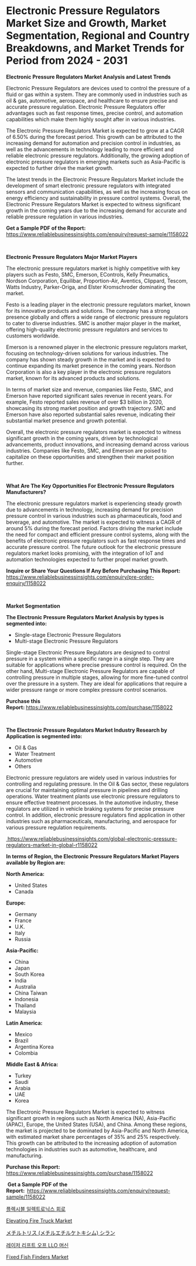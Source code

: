 <p><h1>Electronic Pressure Regulators Market Size and Growth, Market Segmentation, Regional and Country Breakdowns, and Market Trends for Period from 2024 -  2031</h1></p><p><strong>Electronic Pressure Regulators Market Analysis and Latest Trends</strong></p>
<p><p>Electronic Pressure Regulators are devices used to control the pressure of a fluid or gas within a system. They are commonly used in industries such as oil & gas, automotive, aerospace, and healthcare to ensure precise and accurate pressure regulation. Electronic Pressure Regulators offer advantages such as fast response times, precise control, and automation capabilities which make them highly sought after in various industries.</p><p>The Electronic Pressure Regulators Market is expected to grow at a CAGR of 6.50% during the forecast period. This growth can be attributed to the increasing demand for automation and precision control in industries, as well as the advancements in technology leading to more efficient and reliable electronic pressure regulators. Additionally, the growing adoption of electronic pressure regulators in emerging markets such as Asia-Pacific is expected to further drive the market growth.</p><p>The latest trends in the Electronic Pressure Regulators Market include the development of smart electronic pressure regulators with integrated sensors and communication capabilities, as well as the increasing focus on energy efficiency and sustainability in pressure control systems. Overall, the Electronic Pressure Regulators Market is expected to witness significant growth in the coming years due to the increasing demand for accurate and reliable pressure regulation in various industries.</p></p>
<p><strong>Get a Sample PDF of the Report:&nbsp;</strong> <a href="https://www.reliablebusinessinsights.com/enquiry/request-sample/1158022">https://www.reliablebusinessinsights.com/enquiry/request-sample/1158022</a></p>
<p>&nbsp;</p>
<p><strong>Electronic Pressure Regulators Major Market Players</strong></p>
<p><p>The electronic pressure regulators market is highly competitive with key players such as Festo, SMC, Emerson, EControls, Kelly Pneumatics, Nordson Corporation, Equilibar, Proportion-Air, Aventics, Clippard, Tescom, Watts Industry, Parker-Origa, and Elster Kromschroder dominating the market. </p><p>Festo is a leading player in the electronic pressure regulators market, known for its innovative products and solutions. The company has a strong presence globally and offers a wide range of electronic pressure regulators to cater to diverse industries. SMC is another major player in the market, offering high-quality electronic pressure regulators and services to customers worldwide.</p><p>Emerson is a renowned player in the electronic pressure regulators market, focusing on technology-driven solutions for various industries. The company has shown steady growth in the market and is expected to continue expanding its market presence in the coming years. Nordson Corporation is also a key player in the electronic pressure regulators market, known for its advanced products and solutions.</p><p>In terms of market size and revenue, companies like Festo, SMC, and Emerson have reported significant sales revenue in recent years. For example, Festo reported sales revenue of over $3 billion in 2020, showcasing its strong market position and growth trajectory. SMC and Emerson have also reported substantial sales revenue, indicating their substantial market presence and growth potential.</p><p>Overall, the electronic pressure regulators market is expected to witness significant growth in the coming years, driven by technological advancements, product innovations, and increasing demand across various industries. Companies like Festo, SMC, and Emerson are poised to capitalize on these opportunities and strengthen their market position further.</p></p>
<p>&nbsp;</p>
<p><strong>What Are The Key Opportunities For Electronic Pressure Regulators Manufacturers?</strong></p>
<p><p>The electronic pressure regulators market is experiencing steady growth due to advancements in technology, increasing demand for precision pressure control in various industries such as pharmaceuticals, food and beverage, and automotive. The market is expected to witness a CAGR of around 5% during the forecast period. Factors driving the market include the need for compact and efficient pressure control systems, along with the benefits of electronic pressure regulators such as fast response times and accurate pressure control. The future outlook for the electronic pressure regulators market looks promising, with the integration of IoT and automation technologies expected to further propel market growth.</p></p>
<p><strong>Inquire or Share Your Questions If Any Before Purchasing This Report:</strong> <a href="https://www.reliablebusinessinsights.com/enquiry/pre-order-enquiry/1158022">https://www.reliablebusinessinsights.com/enquiry/pre-order-enquiry/1158022</a></p>
<p>&nbsp;</p>
<p><strong>Market Segmentation</strong></p>
<p><strong>The Electronic Pressure Regulators Market Analysis by types is segmented into:</strong></p>
<p><ul><li>Single-stage Electronic Pressure Regulators</li><li>Multi-stage Electronic Pressure Regulators</li></ul></p>
<p><p>Single-stage Electronic Pressure Regulators are designed to control pressure in a system within a specific range in a single step. They are suitable for applications where precise pressure control is required. On the other hand, Multi-stage Electronic Pressure Regulators are capable of controlling pressure in multiple stages, allowing for more fine-tuned control over the pressure in a system. They are ideal for applications that require a wider pressure range or more complex pressure control scenarios.</p></p>
<p><strong>Purchase this Report:&nbsp;</strong><a href="https://www.reliablebusinessinsights.com/purchase/1158022">https://www.reliablebusinessinsights.com/purchase/1158022</a></p>
<p>&nbsp;</p>
<p><strong>The Electronic Pressure Regulators Market Industry Research by Application is segmented into:</strong></p>
<p><ul><li>Oil & Gas</li><li>Water Treatment</li><li>Automotive</li><li>Others</li></ul></p>
<p><p>Electronic pressure regulators are widely used in various industries for controlling and regulating pressure. In the Oil & Gas sector, these regulators are crucial for maintaining optimal pressure in pipelines and drilling operations. Water treatment plants use electronic pressure regulators to ensure effective treatment processes. In the automotive industry, these regulators are utilized in vehicle braking systems for precise pressure control. In addition, electronic pressure regulators find application in other industries such as pharmaceuticals, manufacturing, and aerospace for various pressure regulation requirements.</p></p>
<p><a href="https://www.reliablebusinessinsights.com/global-electronic-pressure-regulators-market-in-global-r1158022">&nbsp;https://www.reliablebusinessinsights.com/global-electronic-pressure-regulators-market-in-global-r1158022</a></p>
<p><strong>In terms of Region, the Electronic Pressure Regulators Market Players available by Region are:</strong></p>
<p>
    <p> <strong> North America: </strong>
        <ul>
            <li>United States</li>
            <li>Canada</li>
        </ul>
        </p> 
    <p> <strong> Europe: </strong>
        <ul>
            <li>Germany</li>
            <li>France</li>
            <li>U.K.</li>
            <li>Italy</li>
            <li>Russia</li>
        </ul>
        </p> 
    <p> <strong> Asia-Pacific: </strong>
        <ul>
            <li>China</li>
            <li>Japan</li>
            <li>South Korea</li>
            <li>India</li>
            <li>Australia</li>
            <li>China Taiwan</li>
            <li>Indonesia</li>
            <li>Thailand</li>
            <li>Malaysia</li>
        </ul>
        </p> 
    <p> <strong> Latin America: </strong>
        <ul>
            <li>Mexico</li>
            <li>Brazil</li>
            <li>Argentina Korea</li>
            <li>Colombia</li>
        </ul>
        </p> 
    <p> <strong> Middle East & Africa: </strong>
        <ul>
            <li>Turkey</li>
            <li>Saudi</li>
            <li>Arabia</li>
            <li>UAE</li>
            <li>Korea</li>
        </ul>
    </p>
    </p>
<p><p>The Electronic Pressure Regulators Market is expected to witness significant growth in regions such as North America (NA), Asia-Pacific (APAC), Europe, the United States (USA), and China. Among these regions, the market is projected to be dominated by Asia-Pacific and North America, with estimated market share percentages of 35% and 25% respectively. This growth can be attributed to the increasing adoption of automation technologies in industries such as automotive, healthcare, and manufacturing.</p></p>
<p><strong>Purchase this Report: </strong><a href="https://www.reliablebusinessinsights.com/purchase/1158022">https://www.reliablebusinessinsights.com/purchase/1158022</a></p>
<p>&nbsp;<strong>Get a Sample PDF of the Report:&nbsp;&nbsp;</strong><a href="https://www.reliablebusinessinsights.com/enquiry/request-sample/1158022">https://www.reliablebusinessinsights.com/enquiry/request-sample/1158022</a></p>
<p><strong></strong></p>
<p><p><a href="https://github.com/OliverBarry1954/Market-Research-Report-List-1/blob/main/7524150180080.md">플렉시블 일렉트로닉스 회로</a></p><p><a href="https://github.com/Sinjinluong3e0awx2m195k76/Market-Research-Report-List-3/blob/main/elevating-fire-truck-market.md">Elevating Fire Truck Market</a></p><p><a href="https://github.com/alyle7648/Market-Research-Report-List-2/blob/main/9377581166911.md">メチルトリス (メチルエチルケトキシム) シラン</a></p><p><a href="https://github.com/asratman/Market-Research-Report-List-1/blob/main/5662789180079.md">레이저 리프트 오프 LLO 머신</a></p><p><a href="https://github.com/shotows/Market-Research-Report-List-3/blob/main/fixed-fish-finders-market.md">Fixed Fish Finders Market</a></p></p>